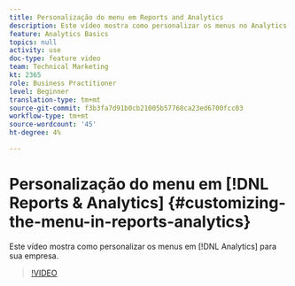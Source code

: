 ```yaml
---
title: Personalização do menu em Reports and Analytics
description: Este vídeo mostra como personalizar os menus no Analytics para sua empresa.
feature: Analytics Basics
topics: null
activity: use
doc-type: feature video
team: Technical Marketing
kt: 2365
role: Business Practitioner
level: Beginner
translation-type: tm+mt
source-git-commit: f3b3fa7d91b0cb21005b57768ca23ed6700fcc03
workflow-type: tm+mt
source-wordcount: '45'
ht-degree: 4%

---
```



# Personalização do menu em [!DNL Reports & Analytics] {#customizing-the-menu-in-reports-analytics}

Este vídeo mostra como personalizar os menus em [!DNL Analytics] para sua empresa.

>[!VIDEO](https://video.tv.adobe.com/v/25457/?quality=12)
